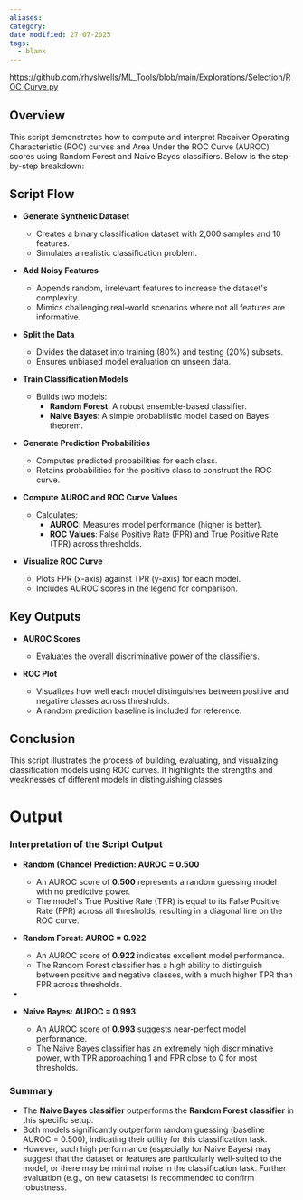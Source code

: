 ```yaml
---
aliases: 
category: 
date modified: 27-07-2025
tags:
  - blank
---
```

https://github.com/rhyslwells/ML_Tools/blob/main/Explorations/Selection/ROC_Curve.py
## **Overview**

This script demonstrates how to compute and interpret Receiver Operating Characteristic (ROC) curves and Area Under the ROC Curve (AUROC) scores using Random Forest and Naive Bayes classifiers. Below is the step-by-step breakdown:
## **Script Flow**

- **Generate Synthetic Dataset**  
  - Creates a binary classification dataset with 2,000 samples and 10 features.  
  - Simulates a realistic classification problem.

- **Add Noisy Features**  
  - Appends random, irrelevant features to increase the dataset's complexity.  
  - Mimics challenging real-world scenarios where not all features are informative.

- **Split the Data**  
  - Divides the dataset into training (80%) and testing (20%) subsets.  
  - Ensures unbiased model evaluation on unseen data.

- **Train Classification Models**  
  - Builds two models:  
    - **Random Forest**: A robust ensemble-based classifier.  
    - **Naive Bayes**: A simple probabilistic model based on Bayes' theorem.

- **Generate Prediction Probabilities**  
  - Computes predicted probabilities for each class.  
  - Retains probabilities for the positive class to construct the ROC curve.

- **Compute AUROC and ROC Curve Values**  
  - Calculates:  
    - **AUROC**: Measures model performance (higher is better).  
    - **ROC Values**: False Positive Rate (FPR) and True Positive Rate (TPR) across thresholds.

- **Visualize ROC Curve**  
  - Plots FPR (x-axis) against TPR (y-axis) for each model.  
  - Includes AUROC scores in the legend for comparison.
## **Key Outputs**
- **AUROC Scores**  
  - Evaluates the overall discriminative power of the classifiers.  

- **ROC Plot**  
  - Visualizes how well each model distinguishes between positive and negative classes across thresholds.  
  - A random prediction baseline is included for reference.
## **Conclusion**
This script illustrates the process of building, evaluating, and visualizing classification models using ROC curves. It highlights the strengths and weaknesses of different models in distinguishing classes.

# Output

### Interpretation of the Script Output

- **Random (Chance) Prediction: AUROC = 0.500**
    - An AUROC score of **0.500** represents a random guessing model with no predictive power.
    - The model's True Positive Rate (TPR) is equal to its False Positive Rate (FPR) across all thresholds, resulting in a diagonal line on the ROC curve.
    
- **Random Forest: AUROC = 0.922**
    - An AUROC score of **0.922** indicates excellent model performance.
    - The Random Forest classifier has a high ability to distinguish between positive and negative classes, with a much higher TPR than FPR across thresholds.
- 
- **Naive Bayes: AUROC = 0.993**
    - An AUROC score of **0.993** suggests near-perfect model performance.
    - The Naive Bayes classifier has an extremely high discriminative power, with TPR approaching 1 and FPR close to 0 for most thresholds.

### Summary

- The **Naive Bayes classifier** outperforms the **Random Forest classifier** in this specific setup.
- Both models significantly outperform random guessing (baseline AUROC = 0.500), indicating their utility for this classification task.
- However, such high performance (especially for Naive Bayes) may suggest that the dataset or features are particularly well-suited to the model, or there may be minimal noise in the classification task. Further evaluation (e.g., on new datasets) is recommended to confirm robustness.